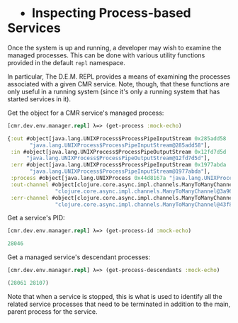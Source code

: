 #  • Inspecting Process-based Services

Once the system is up and running, a developer may wish to examine the managed
processes. This can be done with various utility functions provided in the
default `repl` namespace.

In particular, The D.E.M. REPL provides a means of examining the processes
associated with a given CMR service. Note, though, that these functions
are only useful in a running system (since it's only a running system that
has started services in it).

Get the object for a CMR service's managed process:

```clj
[cmr.dev.env.manager.repl] λ=> (get-process :mock-echo)
```
```clj
{:out #object[java.lang.UNIXProcess$ProcessPipeInputStream 0x285add58
       "java.lang.UNIXProcess$ProcessPipeInputStream@285add58"],
 :in #object[java.lang.UNIXProcess$ProcessPipeOutputStream 0x12fd7d5d
      "java.lang.UNIXProcess$ProcessPipeOutputStream@12fd7d5d"],
 :err #object[java.lang.UNIXProcess$ProcessPipeInputStream 0x1977abda
       "java.lang.UNIXProcess$ProcessPipeInputStream@1977abda"],
 :process #object[java.lang.UNIXProcess 0x44d8167a "java.lang.UNIXProcess@44d8167a"],
 :out-channel #object[clojure.core.async.impl.channels.ManyToManyChannel 0x3a96b3a4
               "clojure.core.async.impl.channels.ManyToManyChannel@3a96b3a4"],
 :err-channel #object[clojure.core.async.impl.channels.ManyToManyChannel 0x43f8263e
               "clojure.core.async.impl.channels.ManyToManyChannel@43f8263e"]}
```

Get a service's PID:

```clj
[cmr.dev.env.manager.repl] λ=> (get-process-id :mock-echo)
```

```clj
28046
```

Get a managed service's descendant processes:

```clj
[cmr.dev.env.manager.repl] λ=> (get-process-descendants :mock-echo)
```

```clj
(28061 28107)
```

Note that when a service is stopped, this is what is used to identify all the
related service processes that need to be terminated in addition to the main,
parent process for the service.

